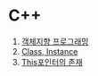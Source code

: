# C++

  1. [객체지향 프로그래밍]()
  2. [Class, Instance](https://github.com/Nighthom/Files/tree/main/Study/C++/Class,%20Instance)
  3. [This포인터의 존재]()
